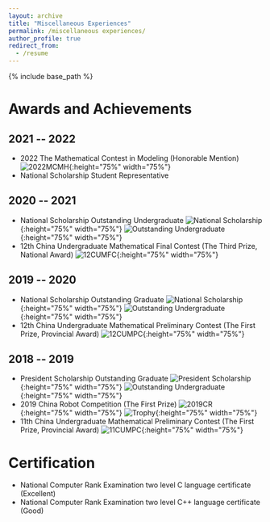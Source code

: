 ```yaml
---
layout: archive
title: "Miscellaneous Experiences"
permalink: /miscellaneous experiences/
author_profile: true
redirect_from:
  - /resume
---
```


{% include base_path %}


Awards and Achievements
======

2021 -- 2022
---
* 2022 The Mathematical Contest in Modeling (Honorable Mention)
![2022MCMH](../images/2022MCMH.jpg "2022MCMH"){:height="75%" width="75%"}
* National Scholarship Student Representative

2020 -- 2021
---
* National Scholarship Outstanding Undergraduate
![National Scholarship](../images/NationalScholarship2.jpg "National Scholarship"){:height="75%" width="75%"}
![Outstanding Undergraduate](../images/OutstandingUndergraduate3.jpg "Outstanding Undergraduate"){:height="75%" width="75%"}
* 12th China Undergraduate Mathematical Final Contest (The Third Prize, National Award)
![12CUMFC](../images/12CUMFC.jpg "12CUMFC"){:height="75%" width="75%"}

2019 -- 2020
---
* National Scholarship Outstanding Graduate
![National Scholarship](../images/NationalScholarship1.jpg "National Scholarship"){:height="75%" width="75%"}
![Outstanding Undergraduate](../images/OutstandingUndergraduate2.jpg "Outstanding Undergraduate"){:height="75%" width="75%"}
* 12th China Undergraduate Mathematical Preliminary Contest (The First Prize, Provincial Award)
![12CUMPC](../images/12CUMPC.jpg "12CUMPC"){:height="75%" width="75%"}

2018 -- 2019
---
* President Scholarship Outstanding Graduate
![President Scholarship](../images/PresidentScholarship.jpg "President Scholarship"){:height="75%" width="75%"}
![Outstanding Undergraduate](../images/OutstandingUndergraduate1.jpg "Outstanding Undergraduate"){:height="75%" width="75%"}
* 2019 China Robot Competition (The First Prize)
![2019CR](../images/2019CRC.jpg "2019CRC"){:height="75%" width="75%"}
![Trophy](../images/Trophy.jpg "Trophy"){:height="75%" width="75%"}
* 11th China Undergraduate Mathematical Preliminary Contest (The First Prize, Provincial Award)
![11CUMPC](../images/11CUMPC.jpg "11CUMPC"){:height="75%" width="75%"}

Certification
======
* National Computer Rank Examination two level C language certificate (Excellent)
* National Computer Rank Examination two level C++ language certificate (Good)
